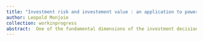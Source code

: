 ```yaml
---
title: "Investment risk and investement value : an application to power plants"
author: Leopold Monjoie
collection: workinprogress
abstract:  One of the fundamental dimensions of the investment decision is risk. This is particularly true for electricity producers because they are significant investments with long lifetimes and face significant uncertainties. To study this problem, we will establish in the first part a theoretical basis of risk analysis. We will present the approaches allowing players to value a risky investment in different ways. In particular, we will underline that each approach involves the analysis of a particular risk, but also specific assumptions about the relationship that an economic actor has with the risk. In a second part, we will propose a model describing a simplified version of a power plant. This representation will allow us to model in a complex way the estimates of income that an actor can receive in the electricity markets. The objective of this second part is to represent a risk profile specific to the revenues of a power plant. To do this, we will use empirical data from the French electricity market as well as several scenarios allowing us to have different assumptions about the players. This first model will be followed by an application of the valuation approaches proposed in the first step. This third part will thus give a risk-adjusted value of the income received in the electricity markets. We will conclude by analyzing the results of this valuation, which will shed light both on the theoretical questions raised by the use of the different methods, but also on the risks that may be observed on the electricity market in France during the period studied.
---
```



